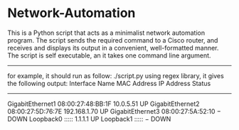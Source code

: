 # Network-Automation

This is a Python script that acts as a minimalist network automation program.
The script sends the required command to a Cisco router, and receives and displays its output in a convenient, well-formatted manner.
The script is self executable, an it takes one command line argument.
_______________________________________________________________________________________________________________________________________

for example, it should run as follow: ./script.py <router IP address>
using regex library, it gives the following output:
Interface Name     MAC Address         IP Address     Status
----------------   -----------------   ------------   ------
GigabitEthernet1   08:00:27:48:BB:1F   10.0.5.51      UP
GigabitEthernet2   08:00:27:5D:76:7E   192.168.1.70   UP
GigabitEthernet3   08:00:27:5A:52:10      −           DOWN
Loopback0          :::::               1.1.1.1        UP
Loopback1          :::::                  −           DOWN
